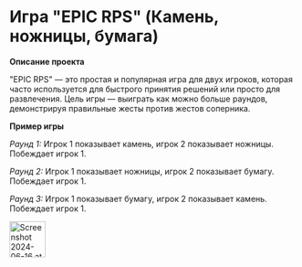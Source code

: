 # Игра "EPIC RPS" (Камень, ножницы, бумага)

**Описание проекта**

"EPIC RPS" — это простая и популярная игра для двух игроков, которая часто используется для быстрого принятия решений или просто для развлечения. Цель игры — выиграть как можно больше раундов, демонстрируя правильные жесты против жестов соперника.

**Пример игры**

_Раунд 1:_  Игрок 1 показывает камень, игрок 2 показывает ножницы. Побеждает игрок 1.

_Раунд 2:_  Игрок 1 показывает ножницы, игрок 2 показывает бумагу. Побеждает игрок 1.

_Раунд 3:_  Игрок 1 показывает бумагу, игрок 2 показывает камень. Побеждает игрок 1.



<img width="63" alt="Screenshot 2024-06-16 at 01 40 11" src="https://github.com/EliseevDmitry/EPIC_RPS/assets/93874103/9a0720bd-cd0f-4025-8bae-66096f77fa14">



